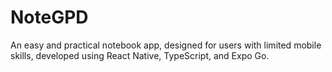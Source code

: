 # NoteGPD
An easy and practical notebook app, designed for users with limited mobile skills, developed using React Native, TypeScript, and Expo Go.
